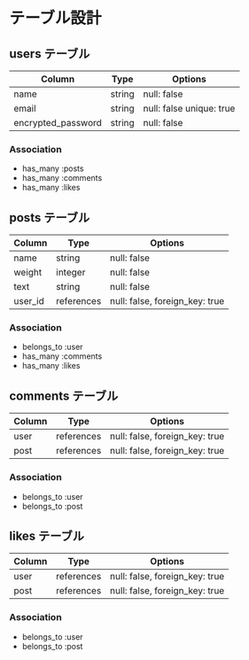 # テーブル設計

## users テーブル

| Column             | Type     | Options                   |
| ------------------ | -------- | ------------------------- |
| name               | string   | null: false               |
| email              | string   | null: false  unique: true |
| encrypted_password | string   | null: false               |

### Association

- has_many :posts
- has_many :comments
- has_many :likes

## posts テーブル

| Column           | Type       | Options                        |
| ---------------- | ---------- | ------------------------------ |
| name             | string     | null: false                    |
| weight           | integer    | null: false                    |
| text             | string     | null: false                    |
| user_id          | references | null: false, foreign_key: true |

### Association

- belongs_to :user
- has_many   :comments
- has_many :likes

## comments テーブル

| Column     | Type       | Options                        |
| ---------- | ---------- | ------------------------------ |
| user       | references | null: false, foreign_key: true |
| post       | references | null: false, foreign_key: true |

### Association

- belongs_to :user
- belongs_to :post

## likes テーブル

| Column     | Type       | Options                        |
| ---------- | ---------- | ------------------------------ |
| user       | references | null: false, foreign_key: true |
| post       | references | null: false, foreign_key: true |

### Association

- belongs_to :user
- belongs_to :post